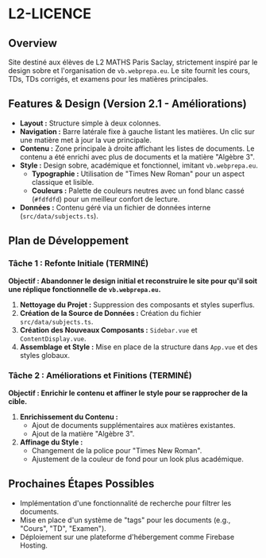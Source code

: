 
# L2-LICENCE

## Overview

Site destiné aux élèves de L2 MATHS Paris Saclay, strictement inspiré par le design sobre et l'organisation de `vb.webprepa.eu`. Le site fournit les cours, TDs, TDs corrigés, et examens pour les matières principales.

## Features & Design (Version 2.1 - Améliorations)

- **Layout :** Structure simple à deux colonnes.
- **Navigation :** Barre latérale fixe à gauche listant les matières. Un clic sur une matière met à jour la vue principale.
- **Contenu :** Zone principale à droite affichant les listes de documents. Le contenu a été enrichi avec plus de documents et la matière "Algèbre 3".
- **Style :** Design sobre, académique et fonctionnel, imitant `vb.webprepa.eu`.
    - **Typographie :** Utilisation de "Times New Roman" pour un aspect classique et lisible.
    - **Couleurs :** Palette de couleurs neutres avec un fond blanc cassé (`#fdfdfd`) pour un meilleur confort de lecture.
- **Données :** Contenu géré via un fichier de données interne (`src/data/subjects.ts`).

## Plan de Développement

### Tâche 1 : Refonte Initiale (TERMINÉ)

**Objectif : Abandonner le design initial et reconstruire le site pour qu'il soit une réplique fonctionnelle de `vb.webprepa.eu`.**

1.  **Nettoyage du Projet :** Suppression des composants et styles superflus.
2.  **Création de la Source de Données :** Création du fichier `src/data/subjects.ts`.
3.  **Création des Nouveaux Composants :** `Sidebar.vue` et `ContentDisplay.vue`.
4.  **Assemblage et Style :** Mise en place de la structure dans `App.vue` et des styles globaux.

### Tâche 2 : Améliorations et Finitions (TERMINÉ)

**Objectif : Enrichir le contenu et affiner le style pour se rapprocher de la cible.**

1.  **Enrichissement du Contenu :**
    *   Ajout de documents supplémentaires aux matières existantes.
    *   Ajout de la matière "Algèbre 3".
2.  **Affinage du Style :**
    *   Changement de la police pour "Times New Roman".
    *   Ajustement de la couleur de fond pour un look plus académique.

## Prochaines Étapes Possibles

- Implémentation d'une fonctionnalité de recherche pour filtrer les documents.
- Mise en place d'un système de "tags" pour les documents (e.g., "Cours", "TD", "Examen").
- Déploiement sur une plateforme d'hébergement comme Firebase Hosting.
